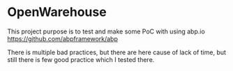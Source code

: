 # OpenWarehouse
 This project purpose is to test and make some PoC with using abp.io https://github.com/abpframework/abp
 
 There is multiple bad practices, but there are here cause of lack of time, but still there is few good practice which I tested there.
